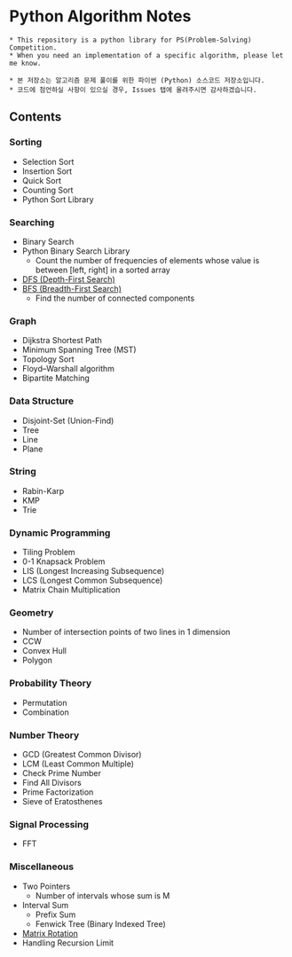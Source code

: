 # Python Algorithm Notes

```text
* This repository is a python library for PS(Problem-Solving) Competition.
* When you need an implementation of a specific algorithm, please let me know.
```

```text
* 본 저장소는 알고리즘 문제 풀이를 위한 파이썬 (Python) 소스코드 저장소입니다.
* 코드에 첨언하실 사항이 있으실 경우, Issues 탭에 올려주시면 감사하겠습니다.
```

## Contents

### Sorting

- Selection Sort
- Insertion Sort
- Quick Sort
- Counting Sort
- Python Sort Library

### Searching

- Binary Search
- Python Binary Search Library
  - Count the number of frequencies of elements whose value is between \[left, right\] in a sorted array
- [DFS (Depth-First Search)](./Searching/DFS/depth_first_search.py)
- [BFS (Breadth-First Search)](./Searching/BFS/breadth_first_search.py)
  - Find the number of connected components

### Graph

- Dijkstra Shortest Path
- Minimum Spanning Tree (MST)
- Topology Sort
- Floyd–Warshall algorithm
- Bipartite Matching

### Data Structure

- Disjoint-Set (Union-Find)
- Tree
- Line
- Plane

### String

- Rabin-Karp
- KMP
- Trie

### Dynamic Programming

- Tiling Problem
- 0-1 Knapsack Problem
- LIS (Longest Increasing Subsequence)
- LCS (Longest Common Subsequence)
- Matrix Chain Multiplication

### Geometry

- Number of intersection points of two lines in 1 dimension
- CCW
- Convex Hull
- Polygon

### Probability Theory

- Permutation
- Combination

### Number Theory

- GCD (Greatest Common Divisor)
- LCM (Least Common Multiple)
- Check Prime Number
- Find All Divisors
- Prime Factorization
- Sieve of Eratosthenes

### Signal Processing

- FFT

### Miscellaneous

- Two Pointers
  - Number of intervals whose sum is M
- Interval Sum
  - Prefix Sum
  - Fenwick Tree (Binary Indexed Tree)
- [Matrix Rotation](./Miscellaneous/Matrix%20Rotation/)
- Handling Recursion Limit
